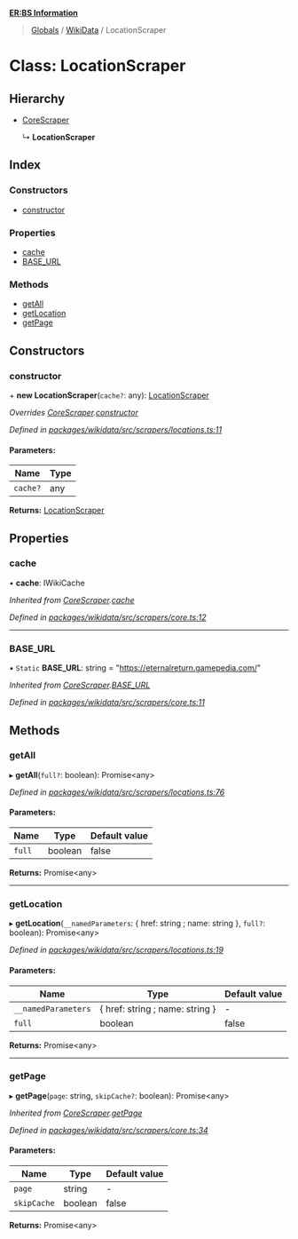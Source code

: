 **[ER:BS Information](../README.md)**

> [Globals](../globals.md) / [WikiData](../modules/wikidata.md) / LocationScraper

# Class: LocationScraper

## Hierarchy

* [CoreScraper](wikidata.corescraper.md)

  ↳ **LocationScraper**

## Index

### Constructors

* [constructor](wikidata.locationscraper.md#constructor)

### Properties

* [cache](wikidata.locationscraper.md#cache)
* [BASE\_URL](wikidata.locationscraper.md#base_url)

### Methods

* [getAll](wikidata.locationscraper.md#getall)
* [getLocation](wikidata.locationscraper.md#getlocation)
* [getPage](wikidata.locationscraper.md#getpage)

## Constructors

### constructor

\+ **new LocationScraper**(`cache?`: any): [LocationScraper](wikidata.locationscraper.md)

*Overrides [CoreScraper](wikidata.corescraper.md).[constructor](wikidata.corescraper.md#constructor)*

*Defined in [packages/wikidata/src/scrapers/locations.ts:11](https://github.com/PaulEndri/eternal-return-project/blob/6cfa1d0/packages/wikidata/src/scrapers/locations.ts#L11)*

#### Parameters:

Name | Type |
------ | ------ |
`cache?` | any |

**Returns:** [LocationScraper](wikidata.locationscraper.md)

## Properties

### cache

•  **cache**: IWikiCache

*Inherited from [CoreScraper](wikidata.corescraper.md).[cache](wikidata.corescraper.md#cache)*

*Defined in [packages/wikidata/src/scrapers/core.ts:12](https://github.com/PaulEndri/eternal-return-project/blob/6cfa1d0/packages/wikidata/src/scrapers/core.ts#L12)*

___

### BASE\_URL

▪ `Static` **BASE\_URL**: string = "https://eternalreturn.gamepedia.com/"

*Inherited from [CoreScraper](wikidata.corescraper.md).[BASE_URL](wikidata.corescraper.md#base_url)*

*Defined in [packages/wikidata/src/scrapers/core.ts:11](https://github.com/PaulEndri/eternal-return-project/blob/6cfa1d0/packages/wikidata/src/scrapers/core.ts#L11)*

## Methods

### getAll

▸ **getAll**(`full?`: boolean): Promise<any\>

*Defined in [packages/wikidata/src/scrapers/locations.ts:76](https://github.com/PaulEndri/eternal-return-project/blob/6cfa1d0/packages/wikidata/src/scrapers/locations.ts#L76)*

#### Parameters:

Name | Type | Default value |
------ | ------ | ------ |
`full` | boolean | false |

**Returns:** Promise<any\>

___

### getLocation

▸ **getLocation**(`__namedParameters`: { href: string ; name: string  }, `full?`: boolean): Promise<any\>

*Defined in [packages/wikidata/src/scrapers/locations.ts:19](https://github.com/PaulEndri/eternal-return-project/blob/6cfa1d0/packages/wikidata/src/scrapers/locations.ts#L19)*

#### Parameters:

Name | Type | Default value |
------ | ------ | ------ |
`__namedParameters` | { href: string ; name: string  } | - |
`full` | boolean | false |

**Returns:** Promise<any\>

___

### getPage

▸ **getPage**(`page`: string, `skipCache?`: boolean): Promise<any\>

*Inherited from [CoreScraper](wikidata.corescraper.md).[getPage](wikidata.corescraper.md#getpage)*

*Defined in [packages/wikidata/src/scrapers/core.ts:34](https://github.com/PaulEndri/eternal-return-project/blob/6cfa1d0/packages/wikidata/src/scrapers/core.ts#L34)*

#### Parameters:

Name | Type | Default value |
------ | ------ | ------ |
`page` | string | - |
`skipCache` | boolean | false |

**Returns:** Promise<any\>
